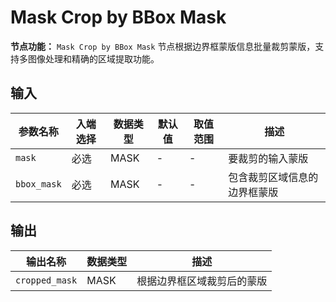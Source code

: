 # Mask Crop by BBox Mask

**节点功能：** `Mask Crop by BBox Mask` 节点根据边界框蒙版信息批量裁剪蒙版，支持多图像处理和精确的区域提取功能。

## 输入

| 参数名称 | 入端选择 | 数据类型 | 默认值 | 取值范围 | 描述 |
| -------- | -------- | -------- | ------ | -------- | ---- |
| `mask` | 必选 | MASK | - | - | 要裁剪的输入蒙版 |
| `bbox_mask` | 必选 | MASK | - | - | 包含裁剪区域信息的边界框蒙版 |

## 输出

| 输出名称 | 数据类型 | 描述 |
|---------|----------|------|
| `cropped_mask` | MASK | 根据边界框区域裁剪后的蒙版 |